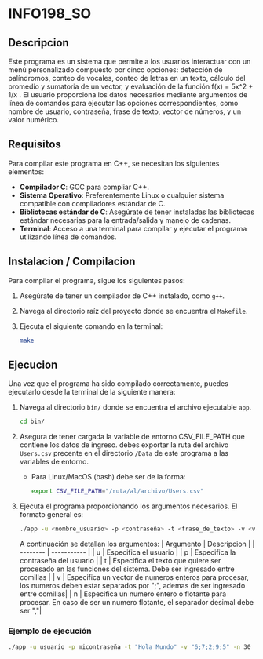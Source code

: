 # INFO198_SO
## Descripcion
Este programa es un sistema que permite a los usuarios interactuar con un menú personalizado compuesto por cinco opciones:
detección de palíndromos, conteo de vocales, conteo de letras en un texto, cálculo del promedio y sumatoria de un vector, y 
evaluación de la función f(x) = 5x^2 + 1/x . El usuario proporciona los datos necesarios mediante argumentos de 
línea de comandos para ejecutar las opciones correspondientes, como nombre de usuario, contraseña, frase de texto,
vector de números, y un valor numérico.

## Requisitos
Para compilar este programa en C++, se necesitan los siguientes elementos:

- **Compilador C**: GCC para compliar C++.
- **Sistema Operativo**: Preferentemente Linux o cualquier sistema compatible con compiladores estándar de C.
- **Bibliotecas estándar de C**: Asegúrate de tener instaladas las bibliotecas estándar necesarias para la entrada/salida y manejo de cadenas.
- **Terminal**: Acceso a una terminal para compilar y ejecutar el programa utilizando línea de comandos.
## Instalacion / Compilacion
Para compilar el programa, sigue los siguientes pasos:

1. Asegúrate de tener un compilador de C++ instalado, como `g++`.
2. Navega al directorio raíz del proyecto donde se encuentra el `Makefile`.
3. Ejecuta el siguiente comando en la terminal:

   ```bash
   make
## Ejecucion

Una vez que el programa ha sido compilado correctamente, puedes ejecutarlo desde la terminal de la siguiente manera:

1. Navega al directorio `bin/` donde se encuentra el archivo ejecutable `app`.

   ```bash
   cd bin/
2. Asegura de tener cargada la variable de entorno CSV_FILE_PATH que contiene los datos de ingreso.
   debes exportar la ruta del archivo ` Users.csv` precente en el directorio  `/Data` de este programa a las variables de entorno.
    * Para Linux/MacOS (bash) debe ser de la forma:
        ```bash
        export CSV_FILE_PATH="/ruta/al/archivo/Users.csv"
        ```

3. Ejecuta el programa proporcionando los argumentos necesarios. El formato general es:
    ```bash
    ./app -u <nombre_usuario> -p <contraseña> -t <frase_de_texto> -v <vector_de_números> -n <número>
    ```
    A continuación se detallan los argumentos:
    | Argumento | Descripcion |
    | -------- | ----------- |
    | u | Especifica el usuario |
    | p | Especifica la contraseña del usuario |
    | t | Especifica el texto que quiere ser procesado en las funciones del sistema. Debe ser ingresado entre comillas |
    | v | Especifica un vector  de numeros enteros para procesar, los numeros deben estar separados por ";", ademas de ser ingresado entre comillas|
    | n | Especifica un numero entero o flotante para procesar. En caso de ser un numero flotante, el separador desimal debe ser ","|



### Ejemplo de ejecución
```bash
./app -u usuario -p micontraseña -t "Hola Mundo" -v "6;7;2;9;5" -n 30
```
